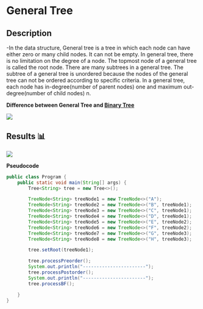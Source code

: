 General Tree
=======================

## Description

-In the data structure, General tree is a tree in which each node can have either zero or many child nodes. It can not be empty. In general tree, there is no limitation on the degree of a node. The topmost node of a general tree is called the root node. There are many subtrees in a general tree. The subtree of a general tree is unordered because the nodes of the general tree can not be ordered according to specific criteria. In a general tree, each node has in-degree(number of parent nodes) one and maximum out-degree(number of child nodes) n.

**Difference between General Tree and [Binary Tree](../BinaryTree)**

<img src="https://github.com/Vlajkovic01/Data-Structures-and-Algorithms-in-Java/blob/main/others/GeneralTree-vs-BinaryTree.png" align=center>

## Results 📊

<img src="https://github.com/Vlajkovic01/Data-Structures-and-Algorithms-in-Java/blob/main/others/GeneralTree.png" align=center>

**Pseudocode**
```java
public class Program {
    public static void main(String[] args) {
        Tree<String> tree = new Tree<>();

        TreeNode<String> treeNode1 = new TreeNode<>("A");
        TreeNode<String> treeNode2 = new TreeNode<>("B", treeNode1);
        TreeNode<String> treeNode3 = new TreeNode<>("C", treeNode1);
        TreeNode<String> treeNode4 = new TreeNode<>("D", treeNode1);
        TreeNode<String> treeNode5 = new TreeNode<>("E", treeNode2);
        TreeNode<String> treeNode6 = new TreeNode<>("F", treeNode2);
        TreeNode<String> treeNode7 = new TreeNode<>("G", treeNode3);
        TreeNode<String> treeNode8 = new TreeNode<>("H", treeNode3);

        tree.setRoot(treeNode1);

        tree.processPreorder();
        System.out.println("-----------------------");
        tree.processPostorder();
        System.out.println("-----------------------");
        tree.processBF();

    }
}
```
